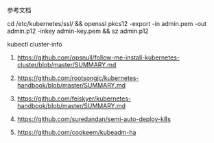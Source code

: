 参考文档

cd /etc/kubernetes/ssl/ &&  openssl pkcs12 -export -in admin.pem  -out admin.p12 -inkey admin-key.pem && sz admin.p12

kubectl cluster-info


1. https://github.com/opsnull/follow-me-install-kubernetes-cluster/blob/master/SUMMARY.md

2. https://github.com/rootsongjc/kubernetes-handbook/blob/master/SUMMARY.md

3. https://github.com/feiskyer/kubernetes-handbook/blob/master/SUMMARY.md

4. https://github.com/suredandan/semi-auto-deploy-k8s

5. https://github.com/cookeem/kubeadm-ha
